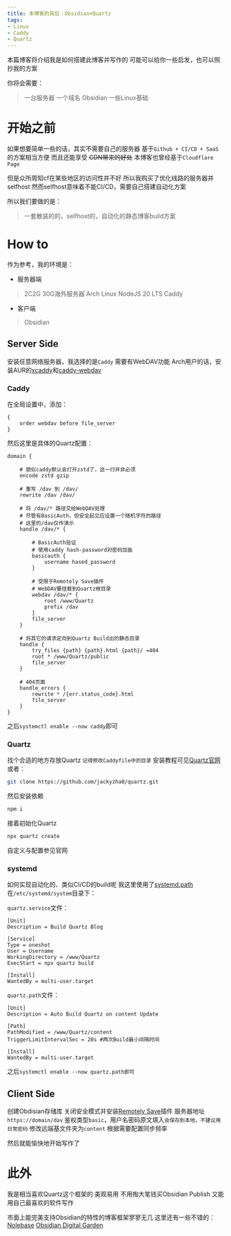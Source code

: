 ```yaml
---
title: 本博客的背后：Obsidian+Quartz
tags:
- Linux
- Caddy
- Quartz
---
```


本篇博客将介绍我是如何搭建此博客并写作的
可能可以给你一些启发，也可以照抄我的方案

你将会需要：
> 一台服务器
> 一个域名
> Obsidian
> 一些Linux基础

# 开始之前

如果想要简单一些的话，其实不需要自己的服务器
基于`Github + CI/CD + SaaS`的方案相当方便
而且还能享受 ~~CDN带来的好处~~
本博客也曾经基于`Cloudflare Page`

但是众所周知cf在某些地区的访问性并不好
所以我购买了优化线路的服务器并selfhost
然而selfhost意味着不能CI/CD，需要自己搭建自动化方案

所以我们要做的是：
> 一套散装的的，selfhost的，自动化的静态博客build方案

# How to
作为参考，我的环境是：
- 服务器端
> 2C2G 30G海外服务器
> Arch Linux
> NodeJS 20 LTS
> Caddy

- 客户端
> Obsidian

## Server Side

安装任意网络服务器，我选择的是`Caddy`
需要有WebDAV功能
Arch用户的话，安装AUR的[xcaddy](https://aur.archlinux.org/packages?K=xcaddy)和[caddy-webdav](https://aur.archlinux.org/packages?K=caddy-webdav)

### Caddy

在全局设置中，添加：
```Caddyfile
{
    order webdav before file_server
}
```

然后这里是具体的Quartz配置：
```Caddyfile
domain {

	# 貌似caddy默认会打开zstd了，这一行并非必须
    encode zstd gzip

    # 重写 /dav 到 /dav/
    rewrite /dav /dav/

    # 将 /dav/* 路径交给WebDAV处理
    # 尽管有BasicAuth，但安全起见应设置一个随机字符的路径
    # 这里的/dav仅作演示
    handle /dav/* {
    
	    # BasicAuth验证
	    # 使用caddy hash-password对密码加盐
        basicauth {
            username hased_password
        }

		# 受限于Remotely Save插件
		# WebDAV要挂载到Quartz根目录
        webdav /dav/* {
            root /www/Quartz
            prefix /dav
        }
        file_server
    }

    # 将其它的请求定向到Quartz Build出的静态目录
    handle {
        try_files {path} {path}.html {path}/ =404
        root * /www/Quartz/public
        file_server
    }

    # 404页面
    handle_errors {
        rewrite * /{err.status_code}.html
        file_server
    }
}
```

之后`systemctl enable --now caddy`即可

### Quartz

找个合适的地方存放Quartz
`记得修改Caddyfile中的目录`
安装教程可见[Quartz官网](https://quartz.jzhao.xyz/)
或者：
```sh
git clone https://github.com/jackyzha0/quartz.git
```
然后安装依赖
```sh
npm i
```
接着初始化Quartz
```sh
npx quartz create
```

自定义与配置参见官网

### systemd

如何实现自动化的、类似CI/CD的build呢
我这里使用了[systemd.path](https://man.archlinux.org/man/systemd.path.5)
在`/etc/systemd/system`目录下：

`quartz.service`文件：
```systemd
[Unit]
Description = Build Quartz Blog

[Service]
Type = oneshot
User = Username
WorkingDirectory = /www/Quartz
ExecStart = npx quartz build

[Install]
WantedBy = multi-user.target
```

`quartz.path`文件：
```systemd
[Unit]
Description = Auto Build Quartz on content Update

[Path]
PathModified = /www/Quartz/content
TriggerLimitIntervalSec = 20s #两次Build最小间隔时间

[Install]
WantedBy = multi-user.target
```

之后`systemctl enable --now quartz.path即可`

## Client Side

创建Obdisian存储库
关闭安全模式并安装[Remotely Save](https://obsidian.md/plugins?id=remotely-save)插件
服务器地址`https://domain/dav`
鉴权类型`basic`，用户名密码原文填入`会保存到本地，不建议用日常密码`
修改远端基文件夹为`content`
根据需要配置同步频率

然后就能愉快地开始写作了

# 此外

我是相当喜欢Quartz这个框架的
美观易用
不用掏大笔钱买Obsidian Publish
又能用自己最喜欢的软件写作

市面上能完美支持Obsidian的特性的博客框架寥寥无几
这里还有一些不错的：
[Nolebase](https://github.com/nolebase/nolebase)
[Obsidian Digital Garden](https://github.com/oleeskild/obsidian-digital-garden)
